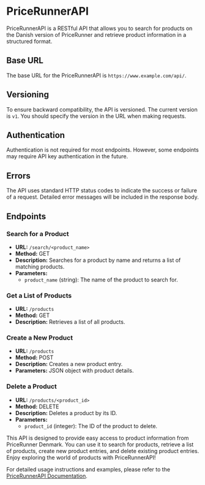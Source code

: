 # PriceRunnerAPI

PriceRunnerAPI is a RESTful API that allows you to search for products on the Danish version of PriceRunner and retrieve product information in a structured format.

## Base URL

The base URL for the PriceRunnerAPI is `https://www.example.com/api/`.

## Versioning

To ensure backward compatibility, the API is versioned. The current version is `v1`. You should specify the version in the URL when making requests.

## Authentication

Authentication is not required for most endpoints. However, some endpoints may require API key authentication in the future.

## Errors

The API uses standard HTTP status codes to indicate the success or failure of a request. Detailed error messages will be included in the response body.

## Endpoints

### Search for a Product

- **URL:** `/search/<product_name>`
- **Method:** GET
- **Description:** Searches for a product by name and returns a list of matching products.
- **Parameters:**
  - `product_name` (string): The name of the product to search for.

### Get a List of Products

- **URL:** `/products`
- **Method:** GET
- **Description:** Retrieves a list of all products.

### Create a New Product

- **URL:** `/products`
- **Method:** POST
- **Description:** Creates a new product entry.
- **Parameters:** JSON object with product details.

### Delete a Product

- **URL:** `/products/<product_id>`
- **Method:** DELETE
- **Description:** Deletes a product by its ID.
- **Parameters:**
  - `product_id` (integer): The ID of the product to delete.

This API is designed to provide easy access to product information from PriceRunner Denmark. You can use it to search for products, retrieve a list of products, create new product entries, and delete existing product entries. Enjoy exploring the world of products with PriceRunnerAPI!

For detailed usage instructions and examples, please refer to the [PriceRunnerAPI Documentation](Documentation.md).
